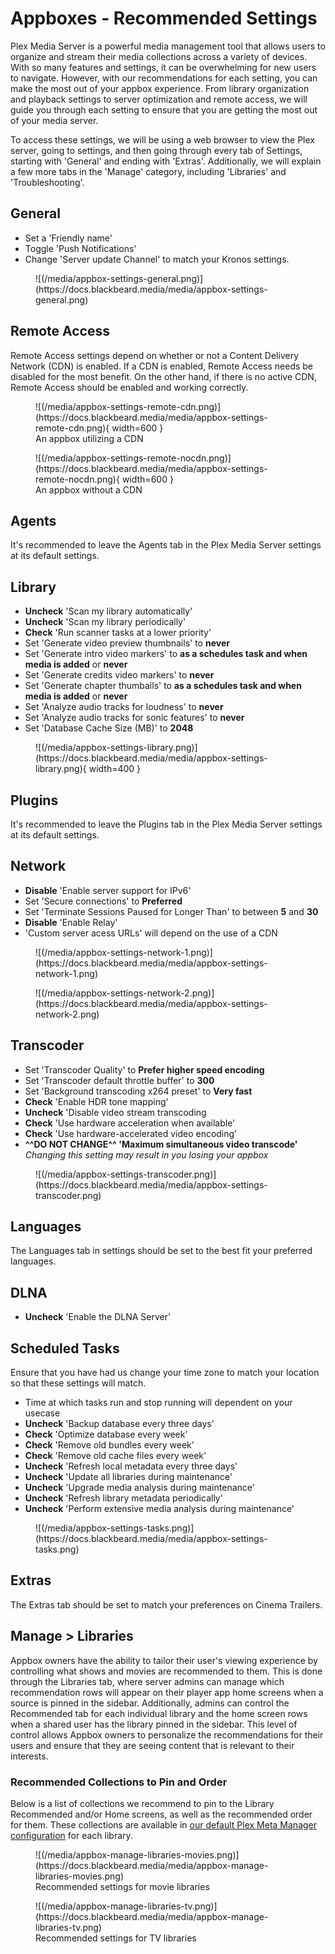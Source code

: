# Appboxes - Recommended Settings

Plex Media Server is a powerful media management tool that allows users to organize and stream their media collections across a variety of devices. With so many features and settings, it can be overwhelming for new users to navigate. However, with our recommendations for each setting, you can make the most out of your appbox experience. From library organization and playback settings to server optimization and remote access, we will guide you through each setting to ensure that you are getting the most out of your media server.

To access these settings, we will be using a web browser to view the Plex server, going to settings, and then going through every tab of Settings, starting with 'General' and ending with 'Extras'. Additionally, we will explain a few more tabs in the 'Manage' category, including 'Libraries' and 'Troubleshooting'.

## General

- Set a 'Friendly name'
- Toggle 'Push Notifications'
- Change 'Server update Channel' to match your Kronos settings.

<figure markdown>
![(/media/appbox-settings-general.png)](https://docs.blackbeard.media/media/appbox-settings-general.png)
  <figcaption></figcaption>
</figure>

## Remote Access

Remote Access settings depend on whether or not a Content Delivery Network (CDN) is enabled. If a CDN is enabled, Remote Access needs be disabled for the most benefit. On the other hand, if there is no active CDN, Remote Access should be enabled and working correctly.

<figure markdown>
![(/media/appbox-settings-remote-cdn.png)](https://docs.blackbeard.media/media/appbox-settings-remote-cdn.png){ width=600 }
  <figcaption>An appbox utilizing a CDN</figcaption>
</figure>
<figure markdown>
![(/media/appbox-settings-remote-nocdn.png)](https://docs.blackbeard.media/media/appbox-settings-remote-nocdn.png){ width=600 }
  <figcaption>An appbox without a CDN</figcaption>
</figure>

## Agents

It's recommended to leave the Agents tab in the Plex Media Server settings at its default settings.

## Library

- **Uncheck** 'Scan my library automatically'
- **Uncheck** 'Scan my library periodically'
- **Check** 'Run scanner tasks at a lower priority'
- Set 'Generate video preview thumbnails' to **never**
- Set 'Generate intro video markers' to **as a schedules task and when media is added** or **never**
- Set 'Generate credits video markers' to **never**
- Set 'Generate chapter thumbails' to **as a schedules task and when media is added** or **never**
- Set 'Analyze audio tracks for loudness' to **never**
- Set 'Analyze audio tracks for sonic features' to **never**
- Set 'Database Cache Size (MB)' to **2048**


<figure markdown>
![(/media/appbox-settings-library.png)](https://docs.blackbeard.media/media/appbox-settings-library.png){ width=400 }
  <figcaption></figcaption>
</figure>

## Plugins

It's recommended to leave the Plugins tab in the Plex Media Server settings at its default settings.

## Network

- **Disable** 'Enable server support for IPv6'
- Set 'Secure connections' to **Preferred**
- Set 'Terminate Sessions Paused for Longer Than' to between **5** and **30**
- **Disable** 'Enable Relay'
- 'Custom server acess URLs' will depend on the use of a CDN

<figure markdown>
![(/media/appbox-settings-network-1.png)](https://docs.blackbeard.media/media/appbox-settings-network-1.png)
  <figcaption></figcaption>
</figure>
<figure markdown>
![(/media/appbox-settings-network-2.png)](https://docs.blackbeard.media/media/appbox-settings-network-2.png)
  <figcaption></figcaption>
</figure>

## Transcoder

- Set 'Transcoder Quality' to **Prefer higher speed encoding**
- Set 'Transcoder default throttle buffer' to **300**
- Set 'Background transcoding x264 preset' to **Very fast**
- **Check** 'Enable HDR tone mapping'
- **Uncheck** 'Disable video stream transcoding
- **Check** 'Use hardware acceleration when available'
- **Check** 'Use hardware-accelerated video encoding'
- **^^DO NOT CHANGE^^ 'Maximum simultaneous video transcode'**
    *Changing this setting may result in you losing your appbox*

<figure markdown>
![(/media/appbox-settings-transcoder.png)](https://docs.blackbeard.media/media/appbox-settings-transcoder.png)
  <figcaption></figcaption>
</figure>

## Languages

The Languages tab in settings should be set to the best fit your preferred languages.

## DLNA

- **Uncheck** 'Enable the DLNA Server'

## Scheduled Tasks

Ensure that you have had us change your time zone to match your location so that these settings will match.

- Time at which tasks run and stop running will dependent on your usecase
- **Uncheck** 'Backup database every three days'
- **Check** 'Optimize database every week'
- **Check** 'Remove old bundles every week'
- **Check** 'Remove old cache files every week'
- **Uncheck** 'Refresh local metadata every three days'
- **Uncheck** 'Update all libraries during maintenance'
- **Uncheck** 'Upgrade media analysis during maintenance'
- **Uncheck** 'Refresh library metadata periodically'
- **Uncheck** 'Perform extensive media analysis during maintenance'

<figure markdown>
![(/media/appbox-settings-tasks.png)](https://docs.blackbeard.media/media/appbox-settings-tasks.png)
  <figcaption></figcaption>
</figure>

## Extras

The Extras tab should be set to match your preferences on Cinema Trailers.

## Manage > Libraries

Appbox owners have the ability to tailor their user's viewing experience by controlling what shows and movies are recommended to them. This is done through the Libraries tab, where server admins can manage which recommendation rows will appear on their player app home screens when a source is pinned in the sidebar. Additionally, admins can control the Recommended tab for each individual library and the home screen rows when a shared user has the library pinned in the sidebar. This level of control allows Appbox owners to personalize the recommendations for their users and ensure that they are seeing content that is relevant to their interests.

### Recommended Collections to Pin and Order

Below is a list of collections we recommend to pin to the Library Recommended and/or Home screens, as well as the recommended order for them. These collections are available in [our default Plex Meta Manager configuration](/troubleshooting/server/pmm) for each library.

<figure markdown>
![(/media/appbox-manage-libraries-movies.png)](https://docs.blackbeard.media/media/appbox-manage-libraries-movies.png)
  <figcaption>Recommended settings for movie libraries</figcaption>
</figure>
<figure markdown>
![(/media/appbox-manage-libraries-tv.png)](https://docs.blackbeard.media/media/appbox-manage-libraries-tv.png)
  <figcaption>Recommended settings for TV libraries</figcaption>
</figure>
